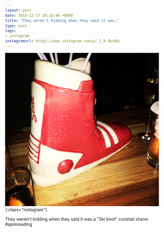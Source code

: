 ```yaml
---
layout: post
date: 2015-12-17 20:18:49 +0000
title: "They weren't kidding when they said it was…"
type: post
tags:
- instagram
instagramurl: https://www.instagram.com/p/_Z_R-9pt86/
---
```


![Instagram - Z_R-9pt86](/img/Z_R-9pt86.jpg){:class="instagram"}

They weren't kidding when they said it was  a "Ski boot" cocktail sharer. #aprereading
